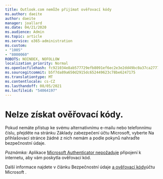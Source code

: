 ```yaml
---
title: Outlook.com nemůže přijímat ověřovací kódy
ms.author: daeite
author: daeite
manager: joallard
ms.date: 04/21/2020
ms.audience: Admin
ms.topic: article
ms.service: o365-administration
ms.custom:
- "1005"
- "8000060"
ROBOTS: NOINDEX, NOFOLLOW
localization_priority: Normal
ms.openlocfilehash: fc921034e8ab577729efb8091ef6ec2e3e2dd49bc0a37ca27771b68756260c32
ms.sourcegitcommit: b5f7da89a650d2915dc652449623c78be6247175
ms.translationtype: MT
ms.contentlocale: cs-CZ
ms.lasthandoff: 08/05/2021
ms.locfileid: "54064197"
---
```

# <a name="cant-get-verification-codes"></a>Nelze získat ověřovací kódy.

Pokud nemáte přístup ke svému alternativnímu e-mailu [](https://account.microsoft.com/security) nebo telefonnímu číslu, přejděte na stránku Základy zabezpečení účtu Microsoft, vyberte Na přihlašovací stránce žádné z nich nemám a podle pokynů nahraďte bezpečnostní údaje. 

*Poznámka:* Aplikace [Microsoft Authenticator nepožaduje](https://go.microsoft.com/fwlink/?linkid=2016117) připojení k internetu, aby vám poskytla ověřovací kód.

Další informace najdete v článku Bezpečnostní údaje [a ověřovací kódy](https://support.microsoft.com/help/12428/)účtu Microsoft .